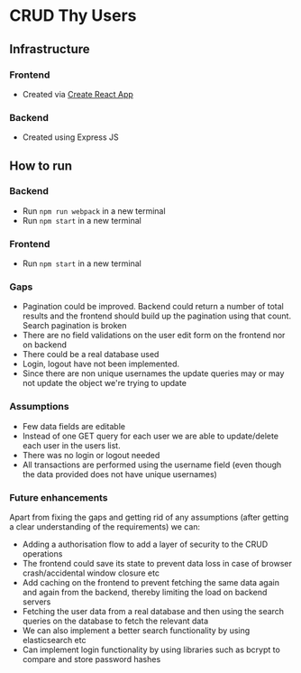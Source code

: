 # CRUD Thy Users

## Infrastructure

### Frontend

- Created via [Create React App](https://reactjs.org/docs/create-a-new-react-app.html)

### Backend

- Created using Express JS

## How to run

### Backend

- Run `npm run webpack` in a new terminal
- Run `npm start` in a new terminal

### Frontend

- Run `npm start` in a new terminal

### Gaps
- Pagination could be improved. Backend could return a number of total results and the frontend should build up the pagination using that count. Search pagination is broken
- There are no field validations on the user edit form on the frontend nor on backend
- There could be a real database used
- Login, logout have not been implemented.
- Since there are non unique usernames the update queries may or may not update the object we're trying to update


### Assumptions
- Few data fields are editable
- Instead of one GET query for each user we are able to update/delete each user in the users list.
- There was no login or logout needed
- All transactions are performed using the username field (even though the data provided does not have unique usernames)

### Future enhancements

Apart from fixing the gaps and getting rid of any assumptions (after getting a clear understanding of the requirements) we can:

- Adding a authorisation flow to add a layer of security to the CRUD operations
- The frontend could save its state to prevent data loss in case of browser crash/accidental window closure etc
- Add caching on the frontend to prevent fetching the same data again and again from the backend, thereby limiting the load on backend servers
- Fetching the user data from a real database and then using the search queries on the database to fetch the relevant data
- We can also implement a better search functionality by using elasticsearch etc
- Can implement login functionality by using libraries such as bcrypt to compare and store password hashes